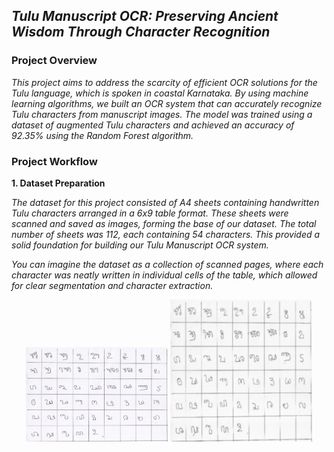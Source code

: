 ## _Tulu Manuscript OCR: Preserving Ancient Wisdom Through Character Recognition_
### Project Overview

*This project aims to address the scarcity of efficient OCR solutions for the Tulu language, which is spoken in coastal Karnataka. By using machine learning algorithms, we built an OCR system that can accurately recognize Tulu characters from manuscript images. The model was trained using a dataset of augmented Tulu characters and achieved an accuracy of 92.35% using the Random Forest algorithm.*

### Project Workflow

**1. Dataset Preparation**

_The dataset for this project consisted of A4 sheets containing handwritten Tulu characters arranged in a 6x9 table format. These sheets were scanned and saved as images, forming the base of our dataset. The total number of sheets was 112, each containing 54 characters. This provided a solid foundation for building our Tulu Manuscript OCR system._

_You can imagine the dataset as a collection of scanned pages, where each character was neatly written in individual cells of the table, which allowed for clear segmentation and character extraction._

<p align="center">
  <img src="./images/image1.jpg" alt="Dataset Example 1" width="45%" />
  <img src="./images/image2.jpg" alt="Dataset Example 2" width="45%" />
</p>

